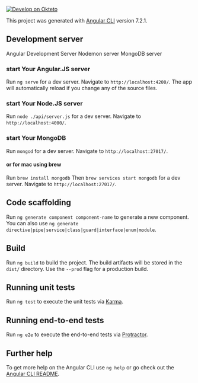 [![Develop on Okteto](https://okteto.com/develop-okteto.svg)](https://cloud.okteto.com/deploy?repository=https://github.com/jokiamo/angular-nodejs-mongodb-okteto)

This project was generated with [Angular CLI](https://github.com/angular/angular-cli) version 7.2.1.

## Development server

Angular Development Server
Nodemon server
MongoDB server

### start Your Angular.JS server
Run `ng serve` for a dev server. Navigate to `http://localhost:4200/`. The app will automatically reload if you change any of the source files.

### start Your Node.JS server 
Run `node ./api/server.js` for a dev server. Navigate to `http://localhost:4000/`. 

### start Your MongoDB 
Run `mongod` for a dev server. Navigate to `http://localhost:27017/`. 

#### or for mac using brew
Run `brew install mongodb`
Then `brew services start mongodb` for a dev server. Navigate to `http://localhost:27017/`. 


## Code scaffolding

Run `ng generate component component-name` to generate a new component. You can also use `ng generate directive|pipe|service|class|guard|interface|enum|module`.

## Build

Run `ng build` to build the project. The build artifacts will be stored in the `dist/` directory. Use the `--prod` flag for a production build.

## Running unit tests

Run `ng test` to execute the unit tests via [Karma](https://karma-runner.github.io).

## Running end-to-end tests

Run `ng e2e` to execute the end-to-end tests via [Protractor](http://www.protractortest.org/).

## Further help

To get more help on the Angular CLI use `ng help` or go check out the [Angular CLI README](https://github.com/angular/angular-cli/blob/master/README.md).

